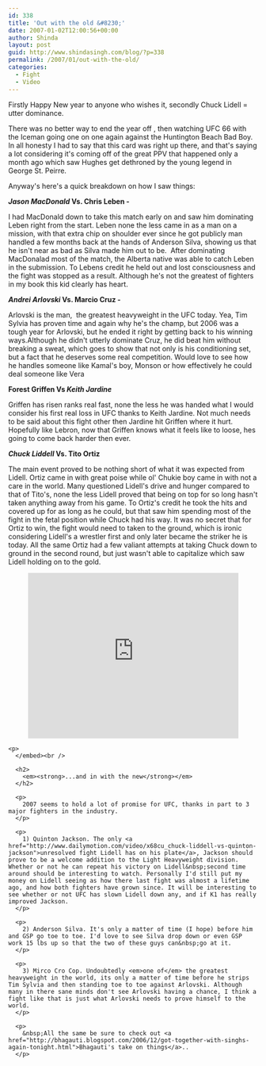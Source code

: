 ```yaml
---
id: 338
title: 'Out with the old &#8230;'
date: 2007-01-02T12:00:56+00:00
author: Shinda
layout: post
guid: http://www.shindasingh.com/blog/?p=338
permalink: /2007/01/out-with-the-old/
categories:
  - Fight
  - Video
---
```

Firstly Happy New year to anyone who wishes it, secondly Chuck Lidell = utter dominance.

There was no better way to end the year off&nbsp;, then watching UFC 66 with the Iceman going one on one again against the Huntington Beach Bad Boy. In all honesty I had to say that this card was right up there, and that's saying a lot considering it's coming off of the great PPV that happened only a month ago which saw Hughes get dethroned by the young legend in George St. Peirre. 

Anyway's here's a quick breakdown on how I saw things:

**_Jason MacDonald_ Vs. Chris Leben - [](http://www.dailymotion.com/video/xw4nl_chris-leben-vs-jason-macdonald)&nbsp;**

I had MacDonald down to take this match early on and saw him dominating Leben right from the start. Leben none the less came in&nbsp;as a man on a mission, with that extra chip on shoulder ever since he got publicly man handled a few months back at the hands of Anderson Silva, showing us&nbsp;that he isn't near as bad as&nbsp;Silva made him out to be.&nbsp; After dominating MacDonalad most of the match, the Alberta native was able to catch Leben in the submission. To Lebens credit he held out and lost consciousness and the fight was stopped as a result. Although he's not the greatest of fighters in my book this kid clearly has heart.

**_Andrei Arlovski_ Vs. Marcio Cruz -** [](http://www.dailymotion.com/video/xw6km_ufc66-arlovski-vs-cruz)

Arlovski is the man,&nbsp; the greatest heavyweight in the UFC today. Yea, Tim Sylvia has proven time and again why he's the champ, but 2006 was a tough year for Arlovski, but he ended it right by getting back to his winning ways.Although he didn't utterly dominate Cruz, he did beat him without breaking a sweat, which goes to show that not only&nbsp;is his conditioning set, but&nbsp;a&nbsp;fact that he deserves some real competition. Would love to see how he handles someone like Kamal's boy, Monson or how effectively he could deal someone like&nbsp;Vera 

**Forest Griffen Vs&nbsp;_Keith Jardine_** 

Griffen has risen ranks real fast, none the less he was handed what I would consider his first real loss in UFC thanks to Keith Jardine. Not much needs to be said about this fight other then Jardine hit Griffen where it hurt. Hopefully like Lebron, now that Griffen knows what it feels like to loose, hes going to come back harder then ever.

**_Chuck Liddell_ Vs. Tito Ortiz** 

The main event proved to be nothing short of what it was expected from Lidell. Ortiz came in with great poise while ol' Chukie boy came in with not a care in the world. Many questioned Lidell's drive and hunger compared to that of Tito's, none the less Lidell proved that being&nbsp;on top for&nbsp;so long&nbsp;hasn't taken anything away from his game.&nbsp;To Ortiz's credit he took the hits and covered up for as long as he could, but that saw him spending most of the fight in the fetal position while Chuck had his way. It was no secret that for Ortiz to win, the fight would need to taken to the ground, which is ironic considering Lidell's&nbsp;a wrestler first and only later&nbsp;became the striker he is today. All the same Ortiz&nbsp;had a few valiant attempts at taking Chuck down to ground in the second round, but just wasn't able to capitalize which saw Lidell holding on to the&nbsp;gold.

<div align="center">
  <embed src="http://www.dailymotion.com/swf/6pTHzrmM2d6rK6iNd" width="425" height="334" type="application/x-shockwave-flash" allowfullscreen="true">
    </div> 
    
    <p>
      </embed><br /> 
      
      <h2>
        <em><strong>...and in with the new</strong></em>
      </h2>
      
      <p>
        2007 seems to hold a lot of promise for UFC, thanks in part to 3 major fighters in the industry.
      </p>
      
      <p>
        1) Quinton Jackson. The only <a href="http://www.dailymotion.com/video/x68cu_chuck-liddell-vs-quinton-jackson">unresolved fight Lidell has on his plate</a>, Jackson should prove to be a welcome addition to the Light Heavyweight division. Whether or not he can repeat his victory on Lidell&nbsp;second time around should be interesting to watch. Personally I'd still put my money on Lidell seeing as how there last fight was almost a lifetime ago, and how both fighters have grown since. It will be interesting to see whether or not UFC has slown Lidell down any, and if K1 has really improved Jackson.
      </p>
      
      <p>
        2) Anderson Silva. It's only a matter of time (I hope) before him and GSP go toe to toe. I'd love to see Silva drop down or even GSP work 15 lbs up so that the two of these guys can&nbsp;go at it.
      </p>
      
      <p>
        3) Mirco Cro Cop. Undoubtedly <em>one of</em> the greatest heavyweight in the world, its only a matter of time before he strips Tim Sylvia and then standing toe to toe against Arlovski. Although many in there sane minds don't see Arlovski having a chance, I think a fight like that is just what Arlovski needs to prove himself to the world.
      </p>
      
      <p>
        &nbsp;All the same be sure to check out <a href="http://bhagauti.blogspot.com/2006/12/got-together-with-singhs-again-tonight.html">Bhagauti's take on things</a>..
      </p>